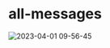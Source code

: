 # all-messages

![2023-04-01 09-56-45](https://user-images.githubusercontent.com/96451066/229290521-460dad66-7396-40b8-bbdc-edcc5d5e0ce0.gif)
